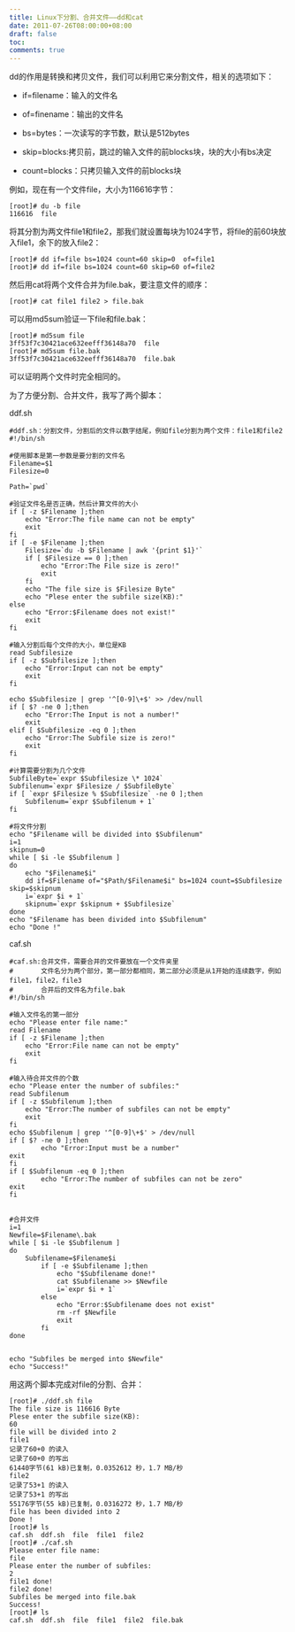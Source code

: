 ```yaml
---
title: Linux下分割、合并文件——dd和cat
date: 2011-07-26T08:00:00+08:00
draft: false
toc:
comments: true
---
```



dd的作用是转换和拷贝文件，我们可以利用它来分割文件，相关的选项如下：

* if=filename：输入的文件名

* of=finename：输出的文件名

* bs=bytes：一次读写的字节数，默认是512bytes

* skip=blocks:拷贝前，跳过的输入文件的前blocks块，块的大小有bs决定

* count=blocks：只拷贝输入文件的前blocks块
 
例如，现在有一个文件file，大小为116616字节：

	[root]# du -b file  
	116616  file  

将其分割为两文件file1和file2，那我们就设置每块为1024字节，将file的前60块放入file1，余下的放入file2：

	[root]# dd if=file bs=1024 count=60 skip=0  of=file1  
	[root]# dd if=file bs=1024 count=60 skip=60 of=file2  

然后用cat将两个文件合并为file.bak，要注意文件的顺序：

	[root]# cat file1 file2 > file.bak  

可以用md5sum验证一下file和file.bak：

	[root]# md5sum file  
	3ff53f7c30421ace632eefff36148a70  file  
	[root]# md5sum file.bak  
	3ff53f7c30421ace632eefff36148a70  file.bak  

可以证明两个文件时完全相同的。
 
为了方便分割、合并文件，我写了两个脚本：

ddf.sh

	#ddf.sh：分割文件，分割后的文件以数字结尾，例如file分割为两个文件：file1和file2  
	#!/bin/sh  
	  
	#使用脚本是第一参数是要分割的文件名  
	Filename=$1     
	Filesize=0  
	  
	Path=`pwd`  
	  
	#验证文件名是否正确，然后计算文件的大小  
	if [ -z $Filename ];then  
	    echo "Error:The file name can not be empty"  
	    exit  
	fi  
	if [ -e $Filename ];then  
	    Filesize=`du -b $Filename | awk '{print $1}'`  
	    if [ $Filesize == 0 ];then  
	        echo "Error:The File size is zero!"  
	        exit  
	    fi  
	    echo "The file size is $Filesize Byte"  
	    echo "Plese enter the subfile size(KB):"  
	else  
	    echo "Error:$Filename does not exist!"  
	    exit   
	fi  
	  
	#输入分割后每个文件的大小，单位是KB  
	read Subfilesize  
	if [ -z $Subfilesize ];then  
	    echo "Error:Input can not be empty"  
	    exit  
	fi  
	  
	echo $Subfilesize | grep '^[0-9]\+$' >> /dev/null  
	if [ $? -ne 0 ];then  
	    echo "Error:The Input is not a number!"  
	    exit  
	elif [ $Subfilesize -eq 0 ];then  
	    echo "Error:The Subfile size is zero!"  
	    exit  
	fi  
	  
	#计算需要分割为几个文件  
	SubfileByte=`expr $Subfilesize \* 1024`  
	Subfilenum=`expr $Filesize / $SubfileByte`  
	if [ `expr $Filesize % $Subfilesize` -ne 0 ];then  
	    Subfilenum=`expr $Subfilenum + 1`  
	fi  
	  
	#将文件分割  
	echo "$Filename will be divided into $Subfilenum"   
	i=1  
	skipnum=0  
	while [ $i -le $Subfilenum ]  
	do  
	    echo "$Filename$i"  
	    dd if=$Filename of="$Path/$Filename$i" bs=1024 count=$Subfilesize skip=$skipnum  
	    i=`expr $i + 1`  
	    skipnum=`expr $skipnum + $Subfilesize`  
	done  
	echo "$Filename has been divided into $Subfilenum"  
	echo "Done !"  

caf.sh

	#caf.sh:合并文件，需要合并的文件要放在一个文件夹里  
	#       文件名分为两个部分，第一部分都相同，第二部分必须是从1开始的连续数字，例如file1，file2，file3  
	#       合并后的文件名为file.bak  
	#!/bin/sh  
	  
	#输入文件名的第一部分  
	echo "Please enter file name:"  
	read Filename  
	if [ -z $Filename ];then  
	    echo "Error:File name can not be empty"  
	    exit  
	fi  
	  
	#输入待合并文件的个数  
	echo "Please enter the number of subfiles:"   
	read Subfilenum  
	if [ -z $Subfilenum ];then  
	    echo "Error:The number of subfiles can not be empty"  
	    exit  
	fi  
	echo $Subfilenum | grep '^[0-9]\+$' > /dev/null  
	if [ $? -ne 0 ];then  
	        echo "Error:Input must be a number"  
	exit  
	fi  
	if [ $Subfilenum -eq 0 ];then  
	        echo "Error:The number of subfiles can not be zero"  
	exit  
	fi  
	  
	  
	#合并文件  
	i=1  
	Newfile=$Filename\.bak  
	while [ $i -le $Subfilenum ]  
	do  
	    Subfilename=$Filename$i  
	        if [ -e $Subfilename ];then  
	            echo "$Subfilename done!"  
	            cat $Subfilename >> $Newfile  
	            i=`expr $i + 1`  
	        else  
	            echo "Error:$Subfilename does not exist"  
	            rm -rf $Newfile  
	            exit  
	        fi  
	done  
	  
	  
	echo "Subfiles be merged into $Newfile"  
	echo "Success!"  
 
用这两个脚本完成对file的分割、合并：

	[root]# ./ddf.sh file   
	The file size is 116616 Byte  
	Plese enter the subfile size(KB):  
	60  
	file will be divided into 2  
	file1  
	记录了60+0 的读入  
	记录了60+0 的写出  
	61440字节(61 kB)已复制，0.0352612 秒，1.7 MB/秒  
	file2  
	记录了53+1 的读入  
	记录了53+1 的写出  
	55176字节(55 kB)已复制，0.0316272 秒，1.7 MB/秒  
	file has been divided into 2  
	Done !  
	[root]# ls  
	caf.sh  ddf.sh  file  file1  file2  
	[root]# ./caf.sh   
	Please enter file name:  
	file  
	Please enter the number of subfiles:  
	2  
	file1 done!  
	file2 done!  
	Subfiles be merged into file.bak  
	Success!  
	[root]# ls  
	caf.sh  ddf.sh  file  file1  file2  file.bak
